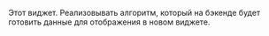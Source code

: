 Этот виджет.
Реализовывать алгоритм, который на бэкенде будет готовить данные для отображения в новом виджете.